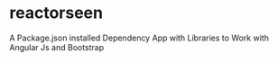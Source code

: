 # reactorseen
A Package.json installed Dependency App with Libraries to Work with Angular Js and Bootstrap
